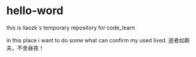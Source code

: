 # hello-word
this is liaozk`s temporary repository for code_learn

in this place i want to do some what can confirm my used lived. 
逝者如斯夫，不舍昼夜！
